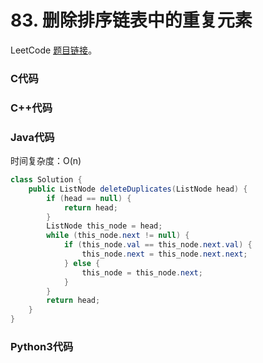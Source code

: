 # 83. 删除排序链表中的重复元素

LeetCode [题目链接](https://leetcode.cn/problems/remove-duplicates-from-sorted-list/description/)。

### C代码

### C++代码

### Java代码
时间复杂度：O(n)
```Java
class Solution {
    public ListNode deleteDuplicates(ListNode head) {
        if (head == null) {
            return head;
        }
        ListNode this_node = head;
        while (this_node.next != null) {
            if (this_node.val == this_node.next.val) {
                this_node.next = this_node.next.next;
            } else {
                this_node = this_node.next;
            }
        }
        return head;
    }
}
```

### Python3代码